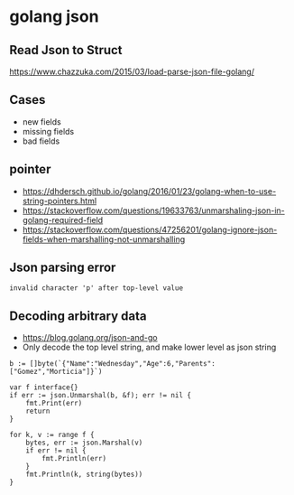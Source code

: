# golang json
## Read Json to Struct
https://www.chazzuka.com/2015/03/load-parse-json-file-golang/

## Cases
* new fields
* missing fields
* bad fields

## pointer
* https://dhdersch.github.io/golang/2016/01/23/golang-when-to-use-string-pointers.html
* https://stackoverflow.com/questions/19633763/unmarshaling-json-in-golang-required-field
* https://stackoverflow.com/questions/47256201/golang-ignore-json-fields-when-marshalling-not-unmarshalling

## Json parsing error
```invalid character 'p' after top-level value```

## Decoding arbitrary data
* https://blog.golang.org/json-and-go
* Only decode the top level string, and make lower level as json string
```golang
b := []byte(`{"Name":"Wednesday","Age":6,"Parents":["Gomez","Morticia"]}`)

var f interface{}
if err := json.Unmarshal(b, &f); err != nil {
    fmt.Print(err)
    return
}

for k, v := range f {
    bytes, err := json.Marshal(v)
    if err != nil {
        fmt.Println(err)
    }
    fmt.Println(k, string(bytes))
}
```
